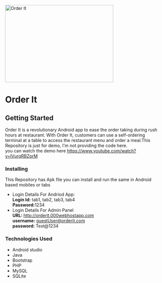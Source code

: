 <a href="http://orderit.000webhostapp.com"><img src="http://orderit.000webhostapp.com/img/iconlogo.png" title="Order It" alt="Order It" height="250px" width="350px"></a>
# Order It

## Getting Started
Order It is a revolutionary Android app to ease the order taking during rush hours at restaurant. With Order It, customers can use a self-ordering terminal at a table to access the restaurant menu and order a meal.This Repository is just for demo, I'm not providing the code here.
<br>you can watch the demo here https://www.youtube.com/watch?v=lVurqRBZprM

### Installing
This Repository has Apk file you can install and run the same in Android based mobiles or tabs
<br>
* Login Details For Andriod App:
<br><b>Login Id:</b> tab1, tab2, tab3, tab4
<br><b>Password:</b>1234
* Login Details For Admin Panel
<br><b>URL: </b> http://orderit.000webhostapp.com
<br><b>username: </b> guestUser@orderit.com
<br><b>password: </b> Test@1234

### Technologies Used
* Android studio
* Java 
* Bootstrap 
* PHP 
* MySQL 
* SQLite

